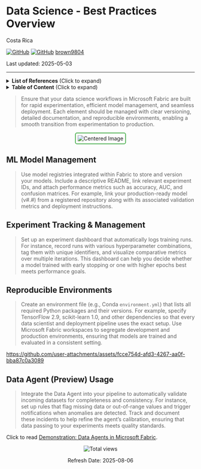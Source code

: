 # Data Science - Best Practices Overview

Costa Rica

[![GitHub](https://badgen.net/badge/icon/github?icon=github&label)](https://github.com)
[![GitHub](https://img.shields.io/badge/--181717?logo=github&logoColor=ffffff)](https://github.com/)
[brown9804](https://github.com/brown9804)

Last updated: 2025-05-03

----------

<details>
<summary><b>List of References</b> (Click to expand)</summary>

- [What is Data Science in Microsoft Fabric?](https://learn.microsoft.com/en-us/fabric/data-science/data-science-overview)
- [Data Science documentation in Microsoft Fabric](https://learn.microsoft.com/en-us/fabric/data-science/)

</details>

<details>
<summary><b>Table of Content</b> (Click to expand)</summary>

- [ML Model Management](#ml-model-management)
- [Experiment Tracking & Management](#experiment-tracking--management)
- [Reproducible Environments](#reproducible-environments)
- [Data Agent Preview Usage](#data-agent-preview-usage)

</details>

> Ensure that your data science workflows in Microsoft Fabric are built for rapid experimentation, efficient model management, and seamless deployment. Each element should be managed with clear versioning, detailed documentation, and reproducible environments, enabling a smooth transition from experimentation to production.

<div align="center">
  <img src="https://github.com/user-attachments/assets/f86cdba7-e9a6-4ce1-8dcc-912b7f438398" alt="Centered Image" style="border: 2px solid #4CAF50; border-radius: 5px; padding: 5px;"/>
</div>

## ML Model Management 

> Use model registries integrated within Fabric to store and version your models. Include a descriptive README, link relevant experiment IDs, and attach performance metrics such as accuracy, AUC, and confusion matrices. For example, link your production-ready model (v#.#) from a registered repository along with its associated validation metrics and deployment instructions.  

## Experiment Tracking & Management 

> Set up an experiment dashboard that automatically logs training runs. For instance, record runs with various hyperparameter combinations, tag them with unique identifiers, and visualize comparative metrics over multiple iterations. This dashboard can help you decide whether a model trained with early stopping or one with higher epochs best meets performance goals.
                                                                                                       
## Reproducible Environments 

> Create an environment file (e.g., Conda `environment.yml`) that lists all required Python packages and their versions. For example, specify TensorFlow 2.9, scikit-learn 1.0, and other dependencies so that every data scientist and deployment pipeline uses the exact setup. Use Microsoft Fabric workspaces to segregate development and production environments, ensuring that models are trained and evaluated in a consistent setting.

<https://github.com/user-attachments/assets/fcce754d-afd3-4267-aa0f-bba87c0a3089>

## Data Agent (Preview) Usage 

> Integrate the Data Agent into your pipeline to automatically validate incoming datasets for completeness and consistency. For instance, set up rules that flag missing data or out-of-range values and trigger notifications when anomalies are detected. Track and document these incidents to help refine the agent’s calibration, ensuring that data passing to your experiments meets quality standards.  

Click to read [Demonstration: Data Agents in Microsoft Fabric](./Data_Agents.md).

<!-- START BADGE -->
<div align="center">
  <img src="https://img.shields.io/badge/Total%20views-1349-limegreen" alt="Total views">
  <p>Refresh Date: 2025-08-06</p>
</div>
<!-- END BADGE -->
